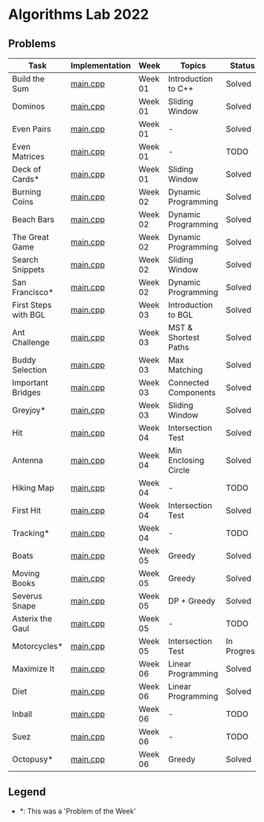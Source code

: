 # Algorithms Lab 2022

## Problems

| Task                 | Implementation                                       | Week    | Topics               | Status      |
|----------------------|------------------------------------------------------|---------|----------------------|-------------|
| Build the Sum        | [main.cpp](week01/build_the_sum/src/main.cpp)        | Week 01 | Introduction to C++  | Solved      |
| Dominos              | [main.cpp](week01/dominos/src/main.cpp)              | Week 01 | Sliding Window       | Solved      |
| Even Pairs           | [main.cpp](week01/even_pairs/src/main.cpp)           | Week 01 | -                    | Solved      |
| Even Matrices        | [main.cpp](week01/even_matrices/src/main.cpp)        | Week 01 | -                    | TODO        |
| Deck of Cards*       | [main.cpp](week01/pow_deck_of_cards/src/main.cpp)    | Week 01 | Sliding Window       | Solved      |
| Burning Coins        | [main.cpp](week02/burning_coins/src/main.cpp)        | Week 02 | Dynamic Programming  | Solved      |
| Beach Bars           | [main.cpp](week02/beach_bars/src/main.cpp)           | Week 02 | Dynamic Programming  | Solved      |
| The Great Game       | [main.cpp](week02/the_great_game/src/main.cpp)       | Week 02 | Dynamic Programming  | Solved      |
| Search Snippets      | [main.cpp](week02/search_snippets/src/main.cpp)      | Week 02 | Sliding Window       | Solved      |
| San Francisco*       | [main.cpp](week02/pow_san_francisco/src/main.cpp)    | Week 02 | Dynamic Programming  | Solved      |
| First Steps with BGL | [main.cpp](week03/first_steps_with_bgl/src/main.cpp) | Week 03 | Introduction to BGL  | Solved      |
| Ant Challenge        | [main.cpp](week03/ant_challenge/src/main.cpp)        | Week 03 | MST & Shortest Paths | Solved      |
| Buddy Selection      | [main.cpp](week03/buddy_selection/src/main.cpp)      | Week 03 | Max Matching         | Solved      |
| Important Bridges    | [main.cpp](week03/important_bridges/src/main.cpp)    | Week 03 | Connected Components | Solved      |
| Greyjoy*             | [main.cpp](week03/greyjoy/src/main.cpp)              | Week 03 | Sliding Window       | Solved      |
| Hit                  | [main.cpp](week04/hit/src/main.cpp)                  | Week 04 | Intersection Test    | Solved      |
| Antenna              | [main.cpp](week04/antenna/src/main.cpp)              | Week 04 | Min Enclosing Circle | Solved      |
| Hiking Map           | [main.cpp](week04/hiking_map/src/main.cpp)           | Week 04 | -                    | TODO        |
| First Hit            | [main.cpp](week04/first_hit/src/main.cpp)            | Week 04 | Intersection Test    | Solved      |
| Tracking*            | [main.cpp](week04/tracking/src/main.cpp)             | Week 04 | -                    | TODO        |
| Boats                | [main.cpp](week05/boats/src/main.cpp)                | Week 05 | Greedy               | Solved      |
| Moving Books         | [main.cpp](week05/moving_books/src/main.cpp)         | Week 05 | Greedy               | Solved      |
| Severus Snape        | [main.cpp](week05/severus_snape/src/main.cpp)        | Week 05 | DP + Greedy          | Solved      |
| Asterix the Gaul     | [main.cpp](week05/asterix_the_gaul/src/main.cpp)     | Week 05 | -                    | TODO        |
| Motorcycles*         | [main.cpp](week05/motorcycles/src/main.cpp)          | Week 05 | Intersection Test    | In Progress |
| Maximize It          | [main.cpp](week06/what_is_the_max/src/main.cpp)      | Week 06 | Linear Programming   | Solved      |
| Diet                 | [main.cpp](week06/diet/src/main.cpp)                 | Week 06 | Linear Programming   | Solved      |
| Inball               | [main.cpp](week06/inball/src/main.cpp)               | Week 06 | -                    | TODO        |
| Suez                 | [main.cpp](week06/suez/src/main.cpp)                 | Week 06 | -                    | TODO        |
| Octopusy*            | [main.cpp](week06/octopusy/src/main.cpp)             | Week 06 | Greedy               | Solved      |

## Legend
- *: This was a 'Problem of the Week'